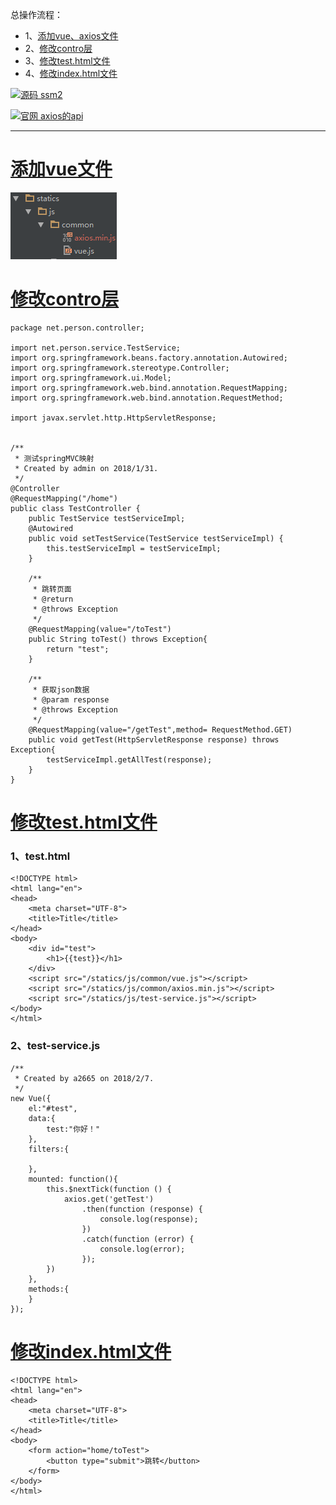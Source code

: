 总操作流程：
- 1、[添加vue、axios文件](#java-01)
- 2、[修改contro层](#java-02)
- 3、[修改test.html文件](#java-03)
- 4、[修改index.html文件](#java-04)

[![](https://img.shields.io/badge/源码-ssm2-blue.svg "源码 ssm2")](https://github.com/lidekai/ssm2.git)


[![](https://img.shields.io/badge/官网-axios的api-red.svg "官网 axios的api")](https://www.npmjs.com/package/axios)


----------
# <a name="java-01" href="#" >添加vue文件</a>
![](image/2-1.png)
# <a name="java-02" href="#" >修改contro层</a>
```
package net.person.controller;

import net.person.service.TestService;
import org.springframework.beans.factory.annotation.Autowired;
import org.springframework.stereotype.Controller;
import org.springframework.ui.Model;
import org.springframework.web.bind.annotation.RequestMapping;
import org.springframework.web.bind.annotation.RequestMethod;

import javax.servlet.http.HttpServletResponse;


/**
 * 测试springMVC映射
 * Created by admin on 2018/1/31.
 */
@Controller
@RequestMapping("/home")
public class TestController {
    public TestService testServiceImpl;
    @Autowired
    public void setTestService(TestService testServiceImpl) {
        this.testServiceImpl = testServiceImpl;
    }

    /**
     * 跳转页面
     * @return
     * @throws Exception
     */
    @RequestMapping(value="/toTest")
    public String toTest() throws Exception{
        return "test";
    }

    /**
     * 获取json数据
     * @param response
     * @throws Exception
     */
    @RequestMapping(value="/getTest",method= RequestMethod.GET)
    public void getTest(HttpServletResponse response) throws Exception{
        testServiceImpl.getAllTest(response);
    }
}

```
# <a name="java-03" href="#" >修改test.html文件</a>
### 1、test.html
```
<!DOCTYPE html>
<html lang="en">
<head>
    <meta charset="UTF-8">
    <title>Title</title>
</head>
<body>
    <div id="test">
        <h1>{{test}}</h1>
    </div>
    <script src="/statics/js/common/vue.js"></script>
    <script src="/statics/js/common/axios.min.js"></script>
    <script src="/statics/js/test-service.js"></script>
</body>
</html>
```
### 2、test-service.js
```
/**
 * Created by a2665 on 2018/2/7.
 */
new Vue({
    el:"#test",
    data:{
        test:"你好！"
    },
    filters:{

    },
    mounted: function(){
        this.$nextTick(function () {
            axios.get('getTest')
                .then(function (response) {
                    console.log(response);
                })
                .catch(function (error) {
                    console.log(error);
                });
        })
    },
    methods:{
    }
});
```
# <a name="java-04" href="#" >修改index.html文件</a>
```
<!DOCTYPE html>
<html lang="en">
<head>
    <meta charset="UTF-8">
    <title>Title</title>
</head>
<body>
    <form action="home/toTest">
        <button type="submit">跳转</button>
    </form>
</body>
</html>
```